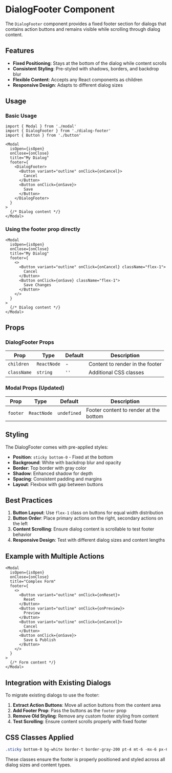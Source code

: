 # DialogFooter Component

The `DialogFooter` component provides a fixed footer section for dialogs that contains action buttons and remains visible while scrolling through dialog content.

## Features

- **Fixed Positioning**: Stays at the bottom of the dialog while content scrolls
- **Consistent Styling**: Pre-styled with shadows, borders, and backdrop blur
- **Flexible Content**: Accepts any React components as children
- **Responsive Design**: Adapts to different dialog sizes

## Usage

### Basic Usage

```tsx
import { Modal } from './modal'
import { DialogFooter } from './dialog-footer'
import { Button } from './button'

<Modal
  isOpen={isOpen}
  onClose={onClose}
  title="My Dialog"
  footer={
    <DialogFooter>
      <Button variant="outline" onClick={onCancel}>
        Cancel
      </Button>
      <Button onClick={onSave}>
        Save
      </Button>
    </DialogFooter>
  }
>
  {/* Dialog content */}
</Modal>
```

### Using the footer prop directly

```tsx
<Modal
  isOpen={isOpen}
  onClose={onClose}
  title="My Dialog"
  footer={
    <>
      <Button variant="outline" onClick={onCancel} className="flex-1">
        Cancel
      </Button>
      <Button onClick={onSave} className="flex-1">
        Save Changes
      </Button>
    </>
  }
>
  {/* Dialog content */}
</Modal>
```

## Props

### DialogFooter Props

| Prop | Type | Default | Description |
|------|------|---------|-------------|
| `children` | `ReactNode` | - | Content to render in the footer |
| `className` | `string` | `''` | Additional CSS classes |

### Modal Props (Updated)

| Prop | Type | Default | Description |
|------|------|---------|-------------|
| `footer` | `ReactNode` | `undefined` | Footer content to render at the bottom |

## Styling

The DialogFooter comes with pre-applied styles:

- **Position**: `sticky bottom-0` - Fixed at the bottom
- **Background**: White with backdrop blur and opacity
- **Border**: Top border with gray color
- **Shadow**: Enhanced shadow for depth
- **Spacing**: Consistent padding and margins
- **Layout**: Flexbox with gap between buttons

## Best Practices

1. **Button Layout**: Use `flex-1` class on buttons for equal width distribution
2. **Button Order**: Place primary actions on the right, secondary actions on the left
3. **Content Scrolling**: Ensure dialog content is scrollable to test footer behavior
4. **Responsive Design**: Test with different dialog sizes and content lengths

## Example with Multiple Actions

```tsx
<Modal
  isOpen={isOpen}
  onClose={onClose}
  title="Complex Form"
  footer={
    <>
      <Button variant="outline" onClick={onReset}>
        Reset
      </Button>
      <Button variant="outline" onClick={onPreview}>
        Preview
      </Button>
      <Button variant="outline" onClick={onCancel}>
        Cancel
      </Button>
      <Button onClick={onSave}>
        Save & Publish
      </Button>
    </>
  }
>
  {/* Form content */}
</Modal>
```

## Integration with Existing Dialogs

To migrate existing dialogs to use the footer:

1. **Extract Action Buttons**: Move all action buttons from the content area
2. **Add Footer Prop**: Pass the buttons as the `footer` prop
3. **Remove Old Styling**: Remove any custom footer styling from content
4. **Test Scrolling**: Ensure content scrolls properly with fixed footer

## CSS Classes Applied

```css
.sticky bottom-0 bg-white border-t border-gray-200 pt-4 mt-6 -mx-6 px-6 shadow-xl backdrop-blur-sm bg-opacity-95
```

These classes ensure the footer is properly positioned and styled across all dialog sizes and content types.
